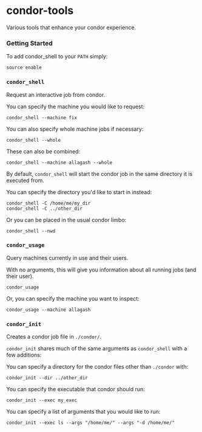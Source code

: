 # condor-tools
Various tools that enhance your condor experience.

### Getting Started
To add condor_shell to your `PATH` simply:
```
source enable
```

### `condor_shell`
Request an interactive job from condor.

You can specify the machine you would like to request:
```
condor_shell --machine fix
```

You can also specify whole machine jobs if necessary:
```
condor_shell --whole
```

These can also be combined:
```
condor_shell --machine allagash --whole
```


By default, `condor_shell` will start the condor job in the same directory it is executed from.

You can specify the directory you'd like to start in instead:
```
condor_shell -C /home/me/my_dir
condor_shell -C ../other_dir
```

Or you can be placed in the usual condor limbo:
```
condor_shell --nwd
```

### `condor_usage`
Query machines currently in use and their users.

With no arguments, this will give you information about all running jobs (and their user).
```
condor_usage
```

Or, you can specify the machine you want to inspect:
```
condor_usage --machine allagash
```

### `condor_init`
Creates a condor job file in `./condor/`.

`condor_init` shares much of the same arguments as `condor_shell` with a few additions:

You can specify a directory for the condor files other than `./condor` with:
```
condor_init --dir ../other_dir
```

You can specify the executable that condor should run:
```
condor_init --exec my_exec
```

You can specify a list of arguments that you would like to run:
```
condor_init --exec ls --args "/home/me/" --args "-d /home/me/"
```
